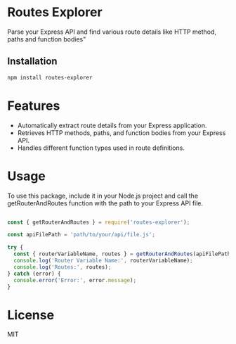 # Routes Explorer

Parse your Express API and find various route details like HTTP method, paths and function bodies"

## Installation

```bash
npm install routes-explorer
```

# Features

- Automatically extract route details from your Express application.
- Retrieves HTTP methods, paths, and function bodies from your Express API.
- Handles different function types used in route definitions.

# Usage
To use this package, include it in your Node.js project and call the getRouterAndRoutes function with the path to your Express API file.

```js

const { getRouterAndRoutes } = require('routes-explorer');

const apiFilePath = 'path/to/your/api/file.js';

try {
  const { routerVariableName, routes } = getRouterAndRoutes(apiFilePath);
  console.log('Router Variable Name:', routerVariableName);
  console.log('Routes:', routes);
} catch (error) {
  console.error('Error:', error.message);
}
```

# License
MIT


